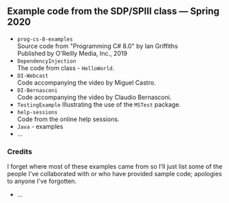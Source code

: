 ## Example code from the SDP/SPIII class — Spring 2020

+ `prog-cs-8-examples`  
	Source code from "Programming C# 8.0" by Ian Griffiths  
	Published by O'Reilly Media, Inc., 2019
+ `DependencyInjection`  
	The code from class - `HelloWorld`.
+ `DI-Webcast`  
	Code accompanying the video by Miguel Castro.
+ `DI-Bernasconi`  
	Code accompanying the video by Claudio Bernasconi.
+ `TestingExample`
	Illustrating the use of the `MSTest` package.
+ `help-sessions`  
	Code from the online help sessions.
+ `Java` - examples
+ ...

### Credits

I forget where most of these examples came from so I'll just list some of the people I've collaborated with or who have provided sample code; apologies to anyone I've forgotten.

+ ...
